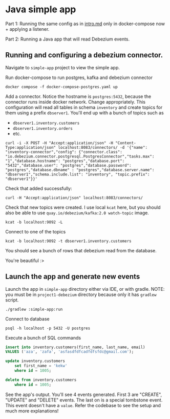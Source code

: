 # Java simple app

Part 1: Running the same config as in [intro.md](../docs/intro.md) only in docker-compose now + applying a listener.

Part 2: Running a Java app that will read Debezium events.

## Running and configuring a debezium connector.

Navigate to `simple-app` project to view the simple app.

Run docker-compose to run postgres, kafka and debezium connector

```shell
docker compose -f docker-compose-postgres.yaml up
```

Add a connector. Notice the hostname is `postgres:5432`, because the connector runs inside docker network. Change
appropriately. This configuration will read all tables in schema `inventory` and create topics for them using a prefix 
`dbserver1`. You'll end up with a bunch of topics such as
- `dbserver1.inventory.customers`
- `dbserver1.inventory.orders`
- etc.

```shell
curl -i -X POST -H "Accept:application/json" -H "Content-Type:application/json" localhost:8083/connectors/ -d '{"name": "inventory-connector","config": {"connector.class": "io.debezium.connector.postgresql.PostgresConnector","tasks.max": "1","database.hostname": "postgres","database.port": "5432","database.user": "postgres","database.password": "postgres","database.dbname" : "postgres","database.server.name": "dbserver1","schema.include.list": "inventory", "topic.prefix": "dbserver1"}}'
```

Check that added successfully:

```shell
curl -H "Accept:application/json" localhost:8083/connectors/
```

Check that new topics were created. I use local `kcat` here, but you should also be able to
use `quay.io/debezium/kafka:2.0 watch-topic` image.

```shell
kcat -b localhost:9092 -L
```

Connect to one of the topics

```shell
kcat -b localhost:9092 -t dbserver1.inventory.customers
```

You should see a bunch of rows that debezium read from the database. 

You're beautiful :>

## Launch the app and generate new events

Launch the app in `simple-app` directory either via IDE, or with gradle. NOTE: you must be in `project1-debezium` directory because only it has `gradlew` script. 
```shell
./gradlew :simple-app:run
```

Connect to database 

```shell
psql -h localhost -p 5432 -U postgres
```

Execute a bunch of SQL commands
```sql
insert into inventory.customers(first_name, last_name, email)
VALUES ('aza', 'zafa', 'asfasdfdfcadfdfsfdc@gmail.com');

update inventory.customers
    set first_name = 'kekw'
    where id = 1005;

delete from inventory.customers
    where id = 1005;
```

See the app's output. You'll see 4 events generated. First 3 are "CREATE", "UPDATE" and "DELETE" events. The last on is 
a special tombstone event. This event doesn't have a `value`. Refer the codebase to see the setup and much more explanations! 
